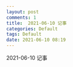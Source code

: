 ```yaml
---
layout: post
comments: 1
title:  2021-06-10 记事
categories: Default
tags: Default
date: 2021-06-10 08:19
---
```


 2021-06-10 记事





